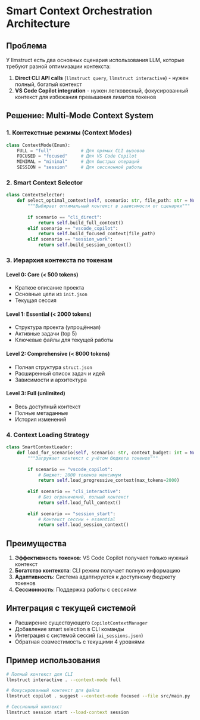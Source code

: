 # Smart Context Orchestration Architecture

## Проблема

У llmstruct есть два основных сценария использования LLM, которые требуют разной оптимизации контекста:

1. **Direct CLI API calls** (`llmstruct query`, `llmstruct interactive`) - нужен полный, богатый контекст
2. **VS Code Copilot integration** - нужен легковесный, фокусированный контекст для избежания превышения лимитов токенов

## Решение: Multi-Mode Context System

### 1. Контекстные режимы (Context Modes)

```python
class ContextMode(Enum):
    FULL = "full"           # Для прямых CLI вызовов
    FOCUSED = "focused"     # Для VS Code Copilot
    MINIMAL = "minimal"     # Для быстрых операций
    SESSION = "session"     # Для сессионной работы
```

### 2. Smart Context Selector

```python
class ContextSelector:
    def select_optimal_context(self, scenario: str, file_path: str = None) -> Dict[str, Any]:
        """Выбирает оптимальный контекст в зависимости от сценария"""
        
        if scenario == "cli_direct":
            return self.build_full_context()
        elif scenario == "vscode_copilot":
            return self.build_focused_context(file_path)
        elif scenario == "session_work":
            return self.build_session_context()
```

### 3. Иерархия контекста по токенам

#### Level 0: Core (< 500 tokens)
- Краткое описание проекта
- Основные цели из `init.json`
- Текущая сессия

#### Level 1: Essential (< 2000 tokens)
- Структура проекта (упрощённая)
- Активные задачи (top 5)
- Ключевые файлы для текущей работы

#### Level 2: Comprehensive (< 8000 tokens)
- Полная структура `struct.json`
- Расширенный список задач и идей
- Зависимости и архитектура

#### Level 3: Full (unlimited)
- Весь доступный контекст
- Полные метаданные
- История изменений

### 4. Context Loading Strategy

```python
class SmartContextLoader:
    def load_for_scenario(self, scenario: str, context_budget: int = None):
        """Загружает контекст с учётом бюджета токенов"""
        
        if scenario == "vscode_copilot":
            # Бюджет: 2000 токенов максимум
            return self.load_progressive_context(max_tokens=2000)
        
        elif scenario == "cli_interactive":
            # Без ограничений, полный контекст
            return self.load_full_context()
        
        elif scenario == "session_start":
            # Контекст сессии + essential
            return self.load_session_context()
```

## Преимущества

1. **Эффективность токенов**: VS Code Copilot получает только нужный контекст
2. **Богатство контекста**: CLI режим получает полную информацию
3. **Адаптивность**: Система адаптируется к доступному бюджету токенов
4. **Сессионность**: Поддержка работы с сессиями

## Интеграция с текущей системой

- Расширение существующего `CopilotContextManager`
- Добавление smart selection в CLI команды
- Интеграция с системой сессий (`ai_sessions.json`)
- Обратная совместимость с текущими 4 уровнями

## Пример использования

```bash
# Полный контекст для CLI
llmstruct interactive . --context-mode full

# Фокусированный контекст для файла
llmstruct copilot . suggest --context-mode focused --file src/main.py

# Сессионный контекст
llmstruct session start --load-context session
```
